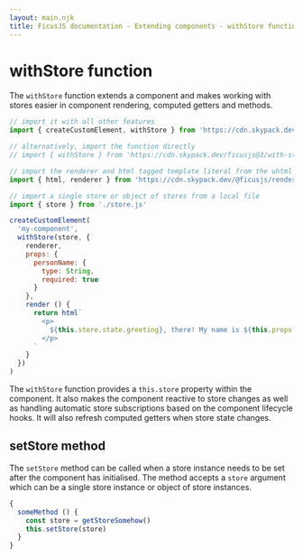 ```yaml
---
layout: main.njk
title: FicusJS documentation - Extending components - withStore function
---
```

# withStore function

The `withStore` function extends a component and makes working with stores easier in component rendering, computed getters and methods.

```js
// import it with all other features
import { createCustomElement, withStore } from 'https://cdn.skypack.dev/ficusjs@3'

// alternatively, import the function directly
// import { withStore } from 'https://cdn.skypack.dev/ficusjs@3/with-store'

// import the renderer and html tagged template literal from the uhtml renderer
import { html, renderer } from 'https://cdn.skypack.dev/@ficusjs/renderers@3/uhtml'

// import a single store or object of stores from a local file
import { store } from './store.js'

createCustomElement(
  'my-component',
  withStore(store, {
    renderer,
    props: {
      personName: {
        type: String,
        required: true
      }
    },
    render () {
      return html`
        <p>
          ${this.store.state.greeting}, there! My name is ${this.props.personName}
        </p>
      `
    }
  })
)
```

The `withStore` function provides a `this.store` property within the component.
It also makes the component reactive to store changes as well as handling automatic store subscriptions based on the component lifecycle hooks.
It will also refresh computed getters when store state changes.

## setStore method

The `setStore` method can be called when a store instance needs to be set after the component has initialised.
The method accepts a `store` argument which can be a single store instance or object of store instances.

```js
{
  someMethod () {
    const store = getStoreSomehow()
    this.setStore(store)
  }
}
```
